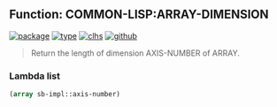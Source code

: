## Function: COMMON-LISP:ARRAY-DIMENSION
[![package](https://img.shields.io/badge/Package-COMMON--LISP-5f9ea0.svg?style=social&colorA=999999)](../) [![type](https://img.shields.io/badge/Type-Function-5f9ea0.svg?style=social&colorA=999999)](../#function) [![clhs](https://img.shields.io/badge/CLHS-ARRAY--DIMENSION-5f9ea0.svg?style=social&colorA=999999)](http://www.lispworks.com/documentation/HyperSpec/Body/f_ar_dim.htm) [![github](https://img.shields.io/badge/GitHub-View_the_source-5f9ea0.svg?style=social&colorA=999999&logo=github)](https://github.com/sbcl/sbcl/blob/master/src/code/array.lisp/) 

> Return the length of dimension AXIS-NUMBER of ARRAY.

### Lambda list
```cl
(array sb-impl::axis-number)
```
